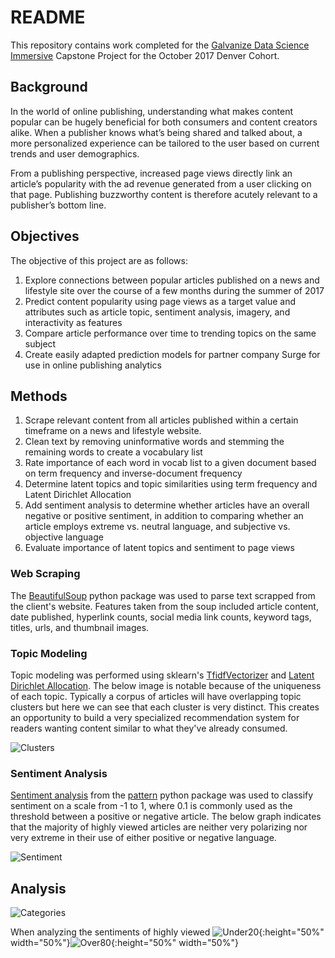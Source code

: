 # README #
This repository contains work completed for the [Galvanize Data Science Immersive](https://www.galvanize.com/data-science)
Capstone Project for the October 2017 Denver Cohort.

## Background ##

In the world of online publishing, understanding what makes content popular can be hugely beneficial for both consumers and content creators alike. When a publisher knows what’s being shared and talked about, a more personalized experience can be tailored to the user based on current trends and user demographics.

From a publishing perspective, increased page views directly link an article’s popularity with the ad revenue generated from a user clicking on that page. Publishing buzzworthy content is therefore acutely relevant to a publisher’s bottom line.

## Objectives ##

The objective of this project are as follows:
1. Explore connections between popular articles published on a news and lifestyle site over the course of a few months during the summer of 2017
2. Predict content popularity using page views as a target value and attributes such as article topic, sentiment analysis, imagery, and interactivity as features
3. Compare article performance over time to trending topics on the same subject
4. Create easily adapted prediction models for partner company Surge for use in online publishing analytics

## Methods ##

1. Scrape relevant content from all articles published within a certain timeframe on a news and lifestyle website.
2. Clean text by removing uninformative words and stemming the remaining words to create a vocabulary list
3. Rate importance of each word in vocab list to a given document based on term frequency and inverse-document frequency
4. Determine latent topics and topic similarities using term frequency and Latent Dirichlet Allocation
5. Add sentiment analysis to determine whether articles have an overall negative or positive sentiment, in addition to comparing whether an article employs extreme vs. neutral language, and subjective vs. objective language
6. Evaluate importance of latent topics and sentiment to page views

### Web Scraping ###

The [BeautifulSoup](https://www.crummy.com/software/BeautifulSoup/) python package was used to parse text scrapped
from the client's website. Features taken from the soup included article content, date published, hyperlink counts,
social media link counts, keyword tags, titles, urls, and thumbnail images.

### Topic Modeling ###

Topic modeling was performed using sklearn's [TfidfVectorizer](http://scikit-learn.org/stable/modules/generated/sklearn.feature_extraction.text.TfidfVectorizer.html)
and [Latent Dirichlet Allocation](http://scikit-learn.org/stable/modules/generated/sklearn.decomposition.LatentDirichletAllocation.html). The below image is notable because of the uniqueness of each topic. Typically a corpus of articles will have overlapping topic clusters but here we can see that each cluster is very distinct. This creates an opportunity to build a very specialized recommendation system for readers wanting content similar to what they've already consumed.

![Clusters](/img/LDA.png)

### Sentiment Analysis ###

[Sentiment analysis](https://www.clips.uantwerpen.be/pages/pattern-en#sentiment)
from the [pattern](https://www.clips.uantwerpen.be/pages/pattern) python package was used to classify sentiment
on a scale from -1 to 1, where 0.1 is commonly used as the threshold between a positive or negative article. The below graph indicates that the majority of highly viewed articles are neither very polarizing nor very extreme in their use of either positive or negative language.

![Sentiment](/img/Polarity_x_subjectivity.png)

## Analysis ##

![Categories](/img/violin.png)<!-- .element height="50%" width="50%" -->

When analyzing the sentiments of highly viewed
![Under20](/img/violin5.png){:height="50%" width="50%"}![Over80](/img/violin8.png){:height="50%" width="50%"}
